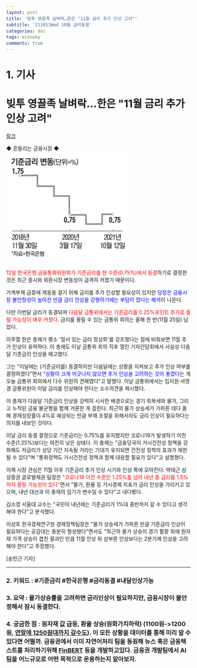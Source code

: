 ```yaml
---
layout: post
title: '빚투 영끌족 날벼락…한은 "11월 금리 추가 인상 고려"'
subtitle: '211013Wed 10월 금리동결'
categories: doc
tags: economy
comments: true
---
```

# 1. 기사

빚투 영끌족 날벼락…한은 "11월 금리 추가 인상 고려"
==========
[링크](https://www.mk.co.kr/news/economy/view/2021/10/967090/)

◆ 흔들리는 금융시장 ◆   
<img src="/assets/img/211013Wed_BaseRate.png">

<span style="color:red">12일 한국은행 금융통화위원회가 기준금리를 현 수준(0.75%)에서 동결</span>하기로 결정한 것은 최근 증시와 외환시장 변동성이 급격히 커졌기 때문이다.   

가계부채 급증에 제동을 걸기 위해 금리를 추가 인상할 필요성이 있지만 <span style="color:blue">당장은 금융시장 불안정성이 높아진 만큼 금리 인상을 강행하기에는 부담이 컸다는 해석</span>이 나온다.   

다만 이번달 금리가 동결되며 <span style="color:red">다음달 금통위에서는 기준금리를 0.25%포인트 추가로 올릴 가능성이 매우 커졌다.</span> 금리를 올릴 수 있는 금통위 회의는 올해 한 번(11월 25일) 남았다.   

이주열 한은 총재가 평소 '질서 있는 금리 정상화'를 강조했다는 점에 비춰보면 11월 추가 인상이 유력하다. 이 총재도 이날 금통위 회의 직후 열린 기자간담회에서 사실상 다음달 기준금리 인상을 예고했다.   

그는 "이달에는 (기준금리를) 동결하지만 다음달에는 상황을 지켜보고 추가 인상 여부를 결정하겠다"면서 <span style="color:blue">"상황이 크게 어긋나지 않으면 추가 인상을 고려하는 것이 좋겠다</span>는 게 오늘 금통위 회의에서 다수 위원의 견해였다"고 말했다. 이날 금통위에서는 임지원·서영경 금통위원이 이달 금리를 인상해야 한다는 소수의견을 제시했다.   

이 총재가 다음달 기준금리 인상을 강력히 시사한 배경으로는 경기 회복세와 물가, 그리고 누적된 금융 불균형을 함께 거론한 게 꼽힌다. 최근의 물가 상승세가 가파른 데다 올해 경제성장률이 4%로 예상되는 만큼 부채 조절을 위해서라도 금리 인상이 필요하다는 의지를 내보인 것이다.   

이날 금리 동결 결정으로 기준금리는 0.75%를 유지했지만 코로나19가 발생하기 이전 수준(1.25%)보다는 여전히 낮은 상태다. 이 총재는 "금융당국이 거시건전성 정책을 강화해도 저금리가 상당 기간 지속될 거라는 기대가 유지되면 건전성 정책의 효과가 제한될 수 있다"며 "통화정책도 거시건전성 정책과 함께 대응할 필요가 있다"고 설명했다.   

이제 시장 관심은 11월 이후 기준금리 추가 인상 시기와 인상 폭에 모아진다. 박태근 삼성증권 글로벌채권 팀장은 <span style="color:red">"코로나19 이전 수준인 1.25%를 넘어 내년 중 금리를 1.5%까지 올릴 가능성이 있다"</span>면서 "물가, 환율 등 거시경제 지표가 금리 인상을 가리키고 있으며, 내년 대선과 이 총재의 임기가 변수일 수 있다"고 내다봤다.   

김소영 서울대 교수는 "국민이 내년에는 기준금리가 1%대 중반까지 갈 수 있다고 생각해야 한다"고 분석했다.   

이상호 한국경제연구원 경제정책팀장은 "물가 상승세가 가파른 만큼 기준금리 인상이 필요하다는 공감대는 충분히 형성됐다"면서도 "최근의 물가 상승이 경기 활황 외에 원자재 가격 상승이 겹친 결과인 만큼 11월 인상 뒤 섣부른 인상보다는 2분기께 인상을 고려해야 한다"고 주장했다.   

[송민근 기자]
* * *

### 2. 키워드 : \#기준금리 \#한국은행 \#금리동결 \#내달인상가능
### 3. 요약 : 물가상승률을 고려하면 금리인상이 필요하지만, 금융시장이 불안정해서 잠시 동결한다.
### 4. 궁금한 점 : 원자재 값 급등, 환율 상승(원화가치하락) (1100원->1200원, [연말에 1250원대까지 갈수도](https://www.joongang.co.kr/article/25014285)). 이 모든 상황을 데이터를 통해 미리 알 수 있다면 어떨까. 금융권에서 이미 자연어처리 팀을 동원해 뉴스 혹은 금융텍스트를 처리하기위해 [FinBERT](https://insightcampus.co.kr/2021/06/14/%EA%B8%88%EC%9C%B5-%EB%B6%84%EC%95%BC%EC%97%90%EC%84%9C-%EC%9E%90%EC%97%B0%EC%96%B4%EC%B2%98%EB%A6%AC%EA%B0%80-%EC%9D%B4%EC%9A%A9%EB%90%98%EB%8A%94-%EB%B0%A9%EB%B2%95/) 등을 개발하고있다. 금융권 개발팀에서 AI팀을 어느규모로 어떤 목적으로 운용하는지 알아보자.